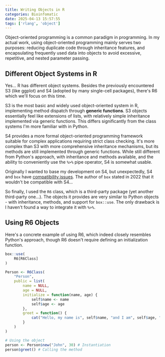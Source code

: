 ```yaml
---
title: Writing Objects in R
categories: Bioinfomatic
date: 2025-04-13 15:57:55
tags: ['rlang', 'object']
---
```


Object-oriented programming is a common paradigm in programming. In my actual work, using object-oriented programming mainly serves two purposes: reducing duplicate code through inheritance features, and encapsulating frequently used data into objects to avoid excessive, repetitive, and nested parameter passing.

<!-- Excerpt -->
<!-- more -->

## Different Object Systems in R

Yes... R has different object systems. Besides the previously encountered S3 (like ggplot) and S4 (adopted by many single-cell packages), there's R6 which we'll focus on this time.

S3 is the most basic and widely used object-oriented system in R, implementing method dispatch through **generic functions**. S3 objects essentially feel like extensions of lists, with relatively simple inheritance implemented via generic functions. This differs significantly from the class systems I'm more familiar with in Python.

S4 provides a more formal object-oriented programming framework suitable for complex applications requiring strict class checking. It's more complex than S3 with more comprehensive inheritance mechanisms, but its methods are still implemented through generic functions. While still different from Python's approach, with inheritance and methods available, and the ability to conveniently use the `%>%` pipe operator, S4 is somewhat usable.

Originally I wanted to base my development on S4, but unexpectedly, S4 and `box` have [compatibility issues](https://github.com/klmr/box/issues/284). The author of `box` stated in 2022 that it wouldn't be compatible with S4...

So finally, I used the `R6` class, which is a third-party package (yet another third-party one...). The objects it provides are very similar to Python objects - with inheritance, methods, and support for `box::use`. The only drawback is I haven't found a way to integrate it with `%>%`.

## Using R6 Objects

Here's a concrete example of using R6, which indeed closely resembles Python's approach, though R6 doesn't require defining an initialization function.

```r
box::use(
    R6[R6Class]
)

Person <- R6Class(
    "Person",
    public = list(
        name = NULL,
        age = NULL,
        initialize = function(name, age) {
            self$name <- name
            self$age <- age
        },
        greet = function() {
            cat("Hello, my name is", self$name, "and I am", self$age, "years old.\n")
        }
    )
)

# Using the object
person <- Person$new("John", 30) # Instantiation
person$greet() # Calling the method
```
